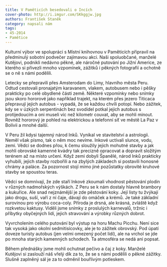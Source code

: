 ```yaml
---
title: V Paměticích besedovali o Incích
cover-photo: http://i.imgur.com/SKkggjw.jpg
authors: František Staněk
category: napsali nám
tags: 
- 45-2014
- Pamětice
---
```

Kulturní výbor ve spolupráci s Místní knihovnou v Paměticích připravil na předminulý sobotní podvečer zajímavou akci. Naši spoluobčané, manželé Kutějovi, podnikli nedávno pěkné, ale náročné putování po Jižní Americe, ze kterého si přivezli mnoho vzpomínek, zážitků i pěkných fotografií a ochotně se o ně s námi podělili.

Letecky se přepravili přes Amsterodam do Limy, hlavního města Peru. Odtud cestovali pronajatým karavanem, vlakem, autobusem nebo i pěšky prakticky po celé obydlené části země. Některé vzpomínky nebo snímky jsou skoro hororové jako například trajekt, na kterém přes jezero Titicaca přepravují jejich autobus - vypadá, že se každou chvíli potopí. Nebo zážitek, kdy se v úzkých serpentinách bez svodidel potkal jejich autobus s protijedoucím a oni museli víc než kilometr couvat, aby se mohli minout. Rovněž hororový je pohled na elektrickou a telefonní síť ve městě La Paz v Bolívii a mnohé další.

 V Peru žil kdysi tajemný národ Inků. Vynikal ve stavitelství a astrologii. Neměl však písmo, tak o něm moc nevíme. Inkové uctívali slunce, vodu, zemi. Vědci se dodnes přou, k čemu sloužily jejich mohutné stavby a jak mohli obrovské kamenné kvádry tak precizně opracovat a dopravit složitým terénem až na místo určení. Když zemi dobyli Španělé, národ Inků prakticky vyhubili, jejich stavby rozbořili a na zbylých základech si postavili honosné chrámy a paláce. Za pozornost stojí mimo jiné pozůstatky obrovité kruhové stavby se spoustou teras.

Vědci se domnívají, že zde staří Inkové zkoumali vhodnost pěstování plodin v různých nadmořských výškách. Z Peru se k nám dostaly hlavně brambory a kukuřice. Ale snad nejznámější je zde pěstování koky. Její listy tu žvýkají jako drogu, suší, vaří z ní čaje, dávají do omáček a krémů. Je také základní surovinou pro výrobu coca-coly. Příroda je drsná, ale krásná, zvláště když rozkvetou kaktusy. Viděli jsme snímky z proslulých karnevalů, tržnic i příbytky obyčejných lidí, jejich stravování a výrobky různých dobrot. 

Vyvrcholením celého putování byl výstup na horu Machu Picchu. Není sice tak vysoká jako okolní sedmitisícovky, ale je to zážitek obrovský. Pod úpatí doveze turisty autobus (jen velmi omezený počet lidí), ale na vrchol se jde po mnoha starých kamenných schodech. Ta atmosféra se nedá ani popsat.

 Během přednášky jsme mohli ochutnat pečivo a čaj z koky. Manželé Kutějovi si zaslouží náš vřelý dík za to, že se s námi podělili o pěkné zážitky. Slušně zaplněný sál je za to odměnil bouřlivým potleskem. 
